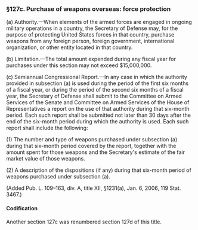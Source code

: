 ### §127c. Purchase of weapons overseas: force protection ###

(a) Authority.—When elements of the armed forces are engaged in ongoing military operations in a country, the Secretary of Defense may, for the purpose of protecting United States forces in that country, purchase weapons from any foreign person, foreign government, international organization, or other entity located in that country.

(b) Limitation.—The total amount expended during any fiscal year for purchases under this section may not exceed $15,000,000.

(c) Semiannual Congressional Report.—In any case in which the authority provided in subsection (a) is used during the period of the first six months of a fiscal year, or during the period of the second six months of a fiscal year, the Secretary of Defense shall submit to the Committee on Armed Services of the Senate and Committee on Armed Services of the House of Representatives a report on the use of that authority during that six-month period. Each such report shall be submitted not later than 30 days after the end of the six-month period during which the authority is used. Each such report shall include the following:

(1) The number and type of weapons purchased under subsection (a) during that six-month period covered by the report, together with the amount spent for those weapons and the Secretary's estimate of the fair market value of those weapons.

(2) A description of the dispositions (if any) during that six-month period of weapons purchased under subsection (a).

(Added Pub. L. 109–163, div. A, title XII, §1231(a), Jan. 6, 2006, 119 Stat. 3467.)

#### Codification ####

Another section 127c was renumbered section 127d of this title.